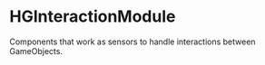 # HGInteractionModule
 Components that work as sensors to handle interactions between GameObjects. 
